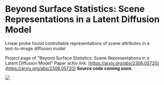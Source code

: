 # Beyond Surface Statistics: Scene Representations in a Latent Diffusion Model
Linear probe found controllable representations of scene attributes in a text-to-image diffusion model

Project page of "Beyond Surface Statistics: Scene Representations in a Latent Diffusion Model"
Paper arXiv link: [https://arxiv.org/abs/2306.05720](https://arxiv.org/abs/2306.05720)
**Source code coming soon.**

![](https://github.com/yc015/scene-representation-diffusion-model.github.io/blob/main/resources/application_of_intervention.png)
